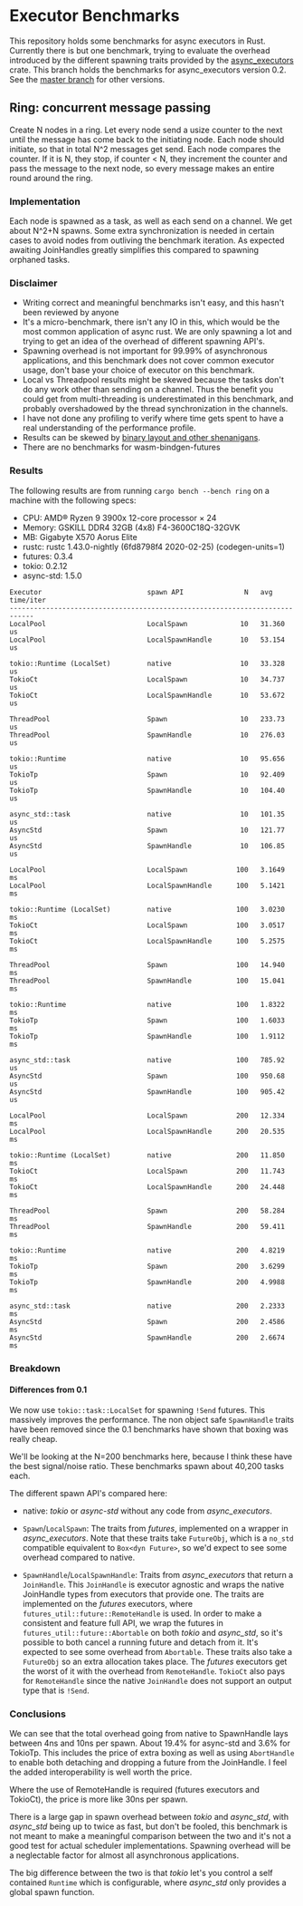 # Executor Benchmarks

This repository holds some benchmarks for async executors in Rust. Currently there is but one benchmark, trying to evaluate the
overhead introduced by the different spawning traits provided by the [async_executors](https://crates.io/crates/async_executors) crate.
This branch holds the benchmarks for async_executors version 0.2. See the [master branch](https://github.com/najamelan/executor_benchmarks) for other versions.

## Ring: concurrent message passing

Create N nodes in a ring. Let every node send a usize counter to the next until the message has come back to the initiating node. Each node should initiate, so that in total N^2 messages get send. Each node compares the counter. If it is N, they stop, if counter < N, they increment the counter and pass the message to the next node, so every message makes an entire round around the ring.

### Implementation

Each node is spawned as a task, as well as each send on a channel. We get about N^2+N spawns. Some extra synchronization is needed in certain
cases to avoid nodes from outliving the benchmark iteration. As expected awaiting JoinHandles greatly simplifies this compared
to spawning orphaned tasks.

### Disclaimer

- Writing correct and meaningful benchmarks isn't easy, and this hasn't been reviewed by anyone
- It's a micro-benchmark, there isn't any IO in this, which would be the most common application of async rust. We are only spawning a lot and trying to get an idea of the overhead of different spawning API's.
- Spawning overhead is not important for 99.99% of asynchronous applications, and this benchmark does not cover common executor usage, don't base your choice of executor on this benchmark.
- Local vs Threadpool results might be skewed because the tasks don't do any work other than sending on a channel. Thus the benefit you could get from multi-threading is underestimated in this benchmark, and probably overshadowed by the thread synchronization in the channels.
- I have not done any profiling to verify where time gets spent to have a real understanding of the performance profile.
- Results can be skewed by [binary layout and other shenanigans](https://www.youtube.com/watch?v=r-TLSBdHe1A).
- There are no benchmarks for wasm-bindgen-futures


### Results

The following results are from running `cargo bench --bench ring` on a machine with the following specs:

- CPU: AMD® Ryzen 9 3900x 12-core processor × 24
- Memory: GSKILL DDR4 32GB (4x8) F4-3600C18Q-32GVK
- MB: Gigabyte X570 Aorus Elite
- rustc: rustc 1.43.0-nightly (6fd8798f4 2020-02-25) (codegen-units=1)
- futures: 0.3.4
- tokio: 0.2.12
- async-std: 1.5.0

```
Executor                          spawn API               N   avg time/iter
----------------------------------------------------------------------------
LocalPool                         LocalSpawn             10   31.360 us
LocalPool                         LocalSpawnHandle       10   53.154 us

tokio::Runtime (LocalSet)         native                 10   33.328 us
TokioCt                           LocalSpawn             10   34.737 us
TokioCt                           LocalSpawnHandle       10   53.672 us

ThreadPool                        Spawn                  10   233.73 us
ThreadPool                        SpawnHandle            10   276.03 us

tokio::Runtime                    native                 10   95.656 us
TokioTp                           Spawn                  10   92.409 us
TokioTp                           SpawnHandle            10   104.40 us

async_std::task                   native                 10   101.35 us
AsyncStd                          Spawn                  10   121.77 us
AsyncStd                          SpawnHandle            10   106.85 us

LocalPool                         LocalSpawn            100   3.1649 ms
LocalPool                         LocalSpawnHandle      100   5.1421 ms

tokio::Runtime (LocalSet)         native                100   3.0230 ms
TokioCt                           LocalSpawn            100   3.0517 ms
TokioCt                           LocalSpawnHandle      100   5.2575 ms

ThreadPool                        Spawn                 100   14.940 ms
ThreadPool                        SpawnHandle           100   15.041 ms

tokio::Runtime                    native                100   1.8322 ms
TokioTp                           Spawn                 100   1.6033 ms
TokioTp                           SpawnHandle           100   1.9112 ms

async_std::task                   native                100   785.92 us
AsyncStd                          Spawn                 100   950.68 us
AsyncStd                          SpawnHandle           100   905.42 us

LocalPool                         LocalSpawn            200   12.334 ms
LocalPool                         LocalSpawnHandle      200   20.535 ms

tokio::Runtime (LocalSet)         native                200   11.850 ms
TokioCt                           LocalSpawn            200   11.743 ms
TokioCt                           LocalSpawnHandle      200   24.448 ms

ThreadPool                        Spawn                 200   58.284 ms
ThreadPool                        SpawnHandle           200   59.411 ms

tokio::Runtime                    native                200   4.8219 ms
TokioTp                           Spawn                 200   3.6299 ms
TokioTp                           SpawnHandle           200   4.9988 ms

async_std::task                   native                200   2.2333 ms
AsyncStd                          Spawn                 200   2.4586 ms
AsyncStd                          SpawnHandle           200   2.6674 ms
```

### Breakdown

#### Differences from 0.1

We now use `tokio::task::LocalSet` for spawning `!Send` futures. This massively improves the performance.
The non object safe `SpawnHandle` traits have been removed since the 0.1 benchmarks have shown that
boxing was really cheap.

We'll be looking at the N=200 benchmarks here, because I think these have the best signal/noise ratio.
These benchmarks spawn about 40,200 tasks each.

The different spawn API's compared here:

- native: _tokio_ or _async-std_ without any code from _async_executors_.

- `Spawn`/`LocalSpawn`: The traits from _futures_, implemented on a wrapper in _async_executors_. Note that these
  traits take `FutureObj`, which is a `no_std` compatible equivalent to `Box<dyn Future>`, so we'd expect to
  see some overhead compared to native.

- `SpawnHandle`/`LocalSpawnHandle`: Traits from _async_executors_ that return a `JoinHandle`. This `JoinHandle` is
  executor agnostic and wraps the native JoinHandle types from executors that provide one. The traits are
  implemented on the _futures_ executors, where `futures_util::future::RemoteHandle` is used.
  In order to make a consistent and feature full API, we wrap the futures in `futures_util::future::Abortable`
  on both _tokio_ and _async_std_, so it's possible to both cancel a running future and detach from it.
  It's expected to see some overhead from `Abortable`. These traits also take a `FutureObj` so an extra allocation takes place.
  The _futures_ executors get the worst of it with the overhead from `RemoteHandle`. `TokioCt` also
  pays for `RemoteHandle` since the native `JoinHandle` does not support an output type that is `!Send`.

### Conclusions

We can see that the total overhead going from native to SpawnHandle lays between 4ns and 10ns per spawn. About
19.4% for async-std and 3.6% for TokioTp. This includes the price of extra boxing as well as using `AbortHandle`
to enable both detaching and dropping a future from the JoinHandle. I feel the added interoperability is well worth the price.

Where the use of RemoteHandle is required (futures executors and TokioCt), the price is more like 30ns per spawn.

There is a large gap in spawn overhead between _tokio_ and _async_std_, with _async_std_ being up to twice as fast,
but don't be fooled, this benchmark is not meant to make a meaningful comparison between the two and it's not a good
test for actual scheduler implementations. Spawning overhead will be a neglectable factor for almost all asynchronous
applications.

The big difference between the two is that _tokio_ let's you control a self contained `Runtime` which is configurable,
where _async_std_ only provides a global spawn function.
